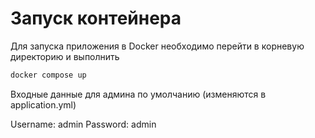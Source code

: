 # Запуск контейнера 

Для запуска приложения в Docker необходимо перейти в корневую директорию и выполнить

```bash
docker compose up
```
Входные данные для админа по умолчанию (изменяются в application.yml)

Username: admin
Password: admin
